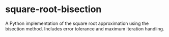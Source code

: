 # square-root-bisection
A Python implementation of the square root approximation using the bisection method. Includes error tolerance and maximum iteration handling.
